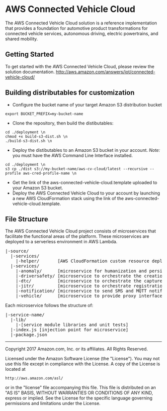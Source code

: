 # AWS Connected Vehicle Cloud
The AWS Connected Vehicle Cloud solution is a reference implementation that provides a foundation for automotive product transformations for connected vehicle services, autonomous driving, electric powertrains, and shared mobility.

## Getting Started
To get started with the AWS Connected Vehicle Cloud, please review the solution documentation. http://aws.amazon.com/answers/iot/connected-vehicle-cloud/

## Building distributables for customization
* Configure the bucket name of your target Amazon S3 distribution bucket
```
export BUCKET_PREFIX=my-bucket-name
```

* Clone the repository, then build the distibutables:
```
cd ./deployment \n
chmod +x build-s3-dist.sh \n
./build-s3-dist.sh \n
```

* Deploy the distibutables to an Amazon S3 bucket in your account. _Note:_ you must have the AWS Command Line Interface installed.

```
cd ./deployment \n
s3 cp ./dist s3://my-bucket-name/aws-cv-cloud/latest --recursive --profile aws-cred-profile-name \n
```

* Get the link of the aws-connected-vehicle-cloud.template uploaded to your Amazon S3 bucket.
* Deploy the AWS Connected Vehicle Cloud to your account by launching a new AWS CloudFormation stack using the link of the aws-connected-vehicle-cloud.template.

## File Structure
The AWS Connected Vehicle Cloud project consists of microservices that facilitate the functional areas of the platform. These microservices are deployed to a serverless environment in AWS Lambda.

<pre>
|-source/
  |-services/
    |-helper/       [AWS CloudFormation custom resource deployment helper ]
  |-services/
    |-anomaly/      [microservice for humanization and persistence of identified anomalies]
    |-driversafety/ [microservice to orchestrate the creation of driver scores]
    |-dtc/          [microservice to orchestrate the capture, humanization and persistence of diagnostic trouble codes]
    |-jitr/         [microservice to orchestrate registration and policy creation for just-in-time registration of devices]    
    |-notification/ [microservice to send SMS and MQTT notifications for the solution]
    |-vehicle/      [microservice to provide proxy interface for the AWS Connected Vehicle Cloud API ]    
</pre>

Each microservice follows the structure of:

<pre>
|-service-name/
  |-lib/
    |-[service module libraries and unit tests]
  |-index.js [injection point for microservice]
  |-package.json
</pre>

***

Copyright 2017 Amazon.com, Inc. or its affiliates. All Rights Reserved.

Licensed under the Amazon Software License (the "License"). You may not use this file except in compliance with the License. A copy of the License is located at

    http://aws.amazon.com/asl/

or in the "license" file accompanying this file. This file is distributed on an "AS IS" BASIS, WITHOUT WARRANTIES OR CONDITIONS OF ANY KIND, express or implied. See the License for the specific language governing permissions and limitations under the License.
